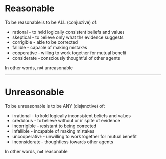 # Reasonable

To be reasonable is to be ALL (conjuctive) of:
* rational - to hold logically consistent beliefs and values
* skeptical - to believe only what the evidence suggests
* corrigible - able to be corrected
* fallible - capable of making mistakes
* cooperative - willing to work together for mutual benefit
* considerate - consciously thoughtful of other agents

In other words, not unreasonable

----

# Unreasonable

To be unreasonable is to be ANY (disjunctive) of:
* irrational - to hold logically inconsistent beliefs and values
* credulous - to believe without or in spite of evidence
* incorrigible - resistant to being corrected
* infallible - incapable of making mistakes
* uncooperative - unwilling to work together for mutual benefit
* inconsiderate - thoughtless towards other agents

In other words, not reasonable
